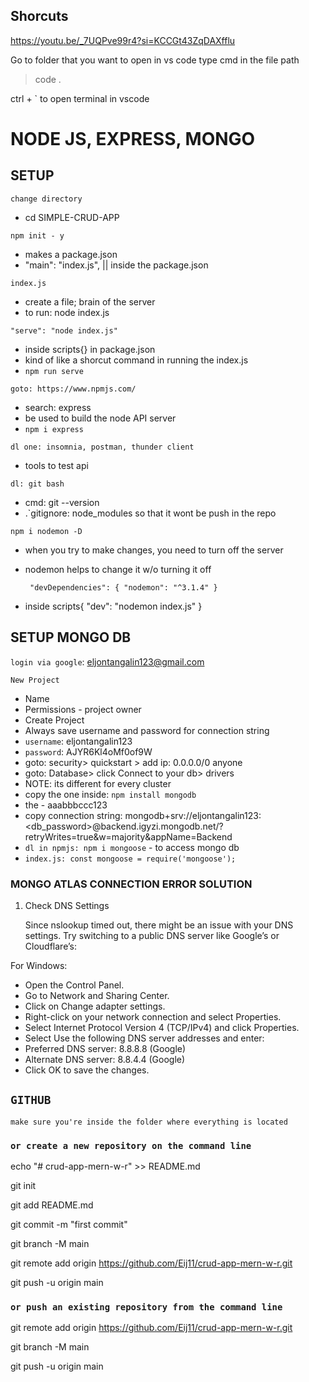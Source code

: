 ## Shorcuts

https://youtu.be/_7UQPve99r4?si=KCCGt43ZqDAXfflu

Go to folder that you want to open in vs code
type cmd in the file path

> code .

ctrl + ` to open terminal in vscode

# NODE JS, EXPRESS, MONGO

## SETUP

`change directory`

- cd SIMPLE-CRUD-APP

`npm init - y`

- makes a package.json
- "main": "index.js", || inside the package.json

`index.js`

- create a file; brain of the server
- to run: node index.js

`"serve": "node index.js"`

- inside scripts{} in package.json
- kind of like a shorcut command in running the index.js
- `npm run serve`

`goto: https://www.npmjs.com/`

- search: express
- be used to build the node API server
- `npm i express`

`dl one: insomnia, postman, thunder client`

- tools to test api

`dl: git bash`

- cmd: git --version
- .`gitignore: node_modules so that it wont be push in the repo

`npm i nodemon -D`

- when you try to make changes, you need to turn off the server
- nodemon helps to change it w/o turning it off

  ` "devDependencies": {
"nodemon": "^3.1.4"
}`

- inside scripts{ "dev": "nodemon index.js"
  }

## SETUP MONGO DB

`login via google`: eljontangalin123@gmail.com

`New Project`

- Name
- Permissions - project owner
- Create Project
- Always save username and password for connection string
- `username`: eljontangalin123
- `password`: AJYR6Kl4oMf0of9W
- goto: security> quickstart > add ip: 0.0.0.0/0 anyone
- goto: Database> click Connect to your db> drivers
- NOTE: its different for every cluster
- copy the one inside: `npm install mongodb`
- the <password> - aaabbbccc123
- copy connection string: mongodb+srv://eljontangalin123:<db_password>@backend.igyzi.mongodb.net/?retryWrites=true&w=majority&appName=Backend
- `dl in npmjs: npm i mongoose` - to access mongo db
- `index.js: const mongoose = require('mongoose');`

### MONGO ATLAS CONNECTION ERROR SOLUTION

1. Check DNS Settings

   Since nslookup timed out, there might be an issue with your DNS settings. Try switching to a public DNS server like Google’s or Cloudflare’s:

For Windows:

- Open the Control Panel.
- Go to Network and Sharing Center.
- Click on Change adapter settings.
- Right-click on your network connection and select Properties.
- Select Internet Protocol Version 4 (TCP/IPv4) and click Properties.
- Select Use the following DNS server addresses and enter:
- Preferred DNS server: 8.8.8.8 (Google)
- Alternate DNS server: 8.8.4.4 (Google)
- Click OK to save the changes.

## `GITHUB`

`make sure you're inside the folder where everything is located`

### `or create a new repository on the command line`

echo "# crud-app-mern-w-r" >> README.md

git init

git add README.md

git commit -m "first commit"

git branch -M main

git remote add origin https://github.com/Eij11/crud-app-mern-w-r.git

git push -u origin main

### `or push an existing repository from the command line`

git remote add origin https://github.com/Eij11/crud-app-mern-w-r.git

git branch -M main

git push -u origin main

